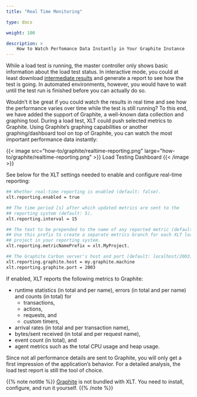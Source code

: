 ```yaml
---
title: "Real Time Monitoring"

type: docs

weight: 100

description: >
    How to Watch Perfomance Data Instantly in Your Graphite Instance
---
```


While a load test is running, the master controller only shows basic information about the load test status. In interactive mode, you could at least download [intermediate results](../../manual/320-test-evaluation#intermediate-results) and generate a report to see how the test is going. In automated environments, however, you would have to wait until the test run is finished before you can actually do so.

Wouldn’t it be great if you could watch the results in real time and see how the performance varies over time while the test is still running? To this end, we have added the support of Graphite, a well-known data collection and graphing tool. During a load test, XLT could push selected metrics to Graphite. Using Graphite’s graphing capabilities or another graphing/dashboard tool on top of Graphite, you can watch the most important performance data instantly:

{{< image src="how-to/graphite/realtime-reporting.png" large="how-to/graphite/realtime-reporting.png" >}}
Load Testing Dashboard
{{< /image >}}

See below for the XLT settings needed to enable and configure real-time reporting:

```bash
## Whether real-time reporting is enabled (default: false).
xlt.reporting.enabled = true

## The time period [s] after which updated metrics are sent to the 
## reporting system (default: 5).
xlt.reporting.interval = 15

## The text to be prepended to the name of any reported metric (default: "").
## Use this prefix to create a separate metrics branch for each XLT load test
## project in your reporting system.
xlt.reporting.metricNamePrefix = xlt.MyProject.

## The Graphite Carbon server's host and port (default: localhost/2003).
xlt.reporting.graphite.host = my.graphite.machine
xlt.reporting.graphite.port = 2003
```
If enabled, XLT reports the following metrics to Graphite:

- runtime statistics (in total and per name), errors (in total and per name) and counts (in total) for
	- transactions,
	- actions,
	- requests, and
	- custom timers,
- arrival rates (in total and per transaction name),
- bytes/sent received (in total and per request name),
- event count (in total), and
- agent metrics such as the total CPU usage and heap usage.

Since not all performance details are sent to Graphite, you will only get a first impression of the application’s behavior. For a detailed analysis, the load test report is still the tool of choice.

{{% note notitle %}}
[Graphite](http://graphite.readthedocs.org/en/latest/install.html) is not bundled with XLT. You need to install, configure, and run it yourself.
{{% /note %}}